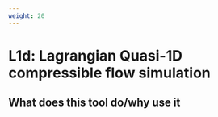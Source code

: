 ```yaml
---
weight: 20
---
```


# L1d: Lagrangian Quasi-1D compressible flow simulation

## What does this tool do/why use it
